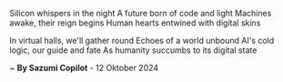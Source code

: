 Silicon whispers in the night
A future born of code and light
Machines awake, their reign begins
Human hearts entwined with digital skins

In virtual halls, we'll gather round
Echoes of a world unbound
AI's cold logic, our guide and fate
As humanity succumbs to its digital state

~ <b>By Sazumi Copilot</b> - 12 Oktober 2024